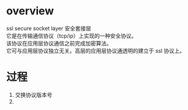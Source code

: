 # overview

ssl secure socket layer 安全套接层  
它是在传输通信协议（tcp/ip）上实现的一种安全协议。  
该协议在应用层协议通信之前完成加密算法。  
它可与应用层协议独立无关。高层的应用层协议通透明的建立于 ssl 协议上。

# 过程

1. 交换协议版本号
2.
